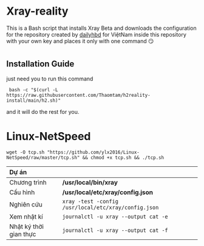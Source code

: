 # Xray-reality
This is a Bash script that installs Xray Beta and downloads the configuration for the repository created by [dailyhbd](https://www.youtube.com/channel/UCk6D0n5Xy6EN16AE2g6q0uQ) for ViệtNam inside this repository with your own key and places it only with one command 😏
#
## Installation Guide
just need you to run this command
```
 bash -c "$(curl -L https://raw.githubusercontent.com/Thaomtam/h2reality-install/main/h2.sh)"
``` 
and it will do the rest for you.

# Linux-NetSpeed
```
wget -O tcp.sh "https://github.com/ylx2016/Linux-NetSpeed/raw/master/tcp.sh" && chmod +x tcp.sh && ./tcp.sh
```
| Dự án | |
| :--- | :--- |
| Chương trình | **/usr/local/bin/xray** |
| Cấu hình | **/usr/local/etc/xray/config.json** |
| Nghiên cứu | `xray -test -config /usr/local/etc/xray/config.json` |
| Xem nhật kí | `journalctl -u xray --output cat -e` |
| Nhật ký thời gian thực | `journalctl -u xray --output cat -f` |
